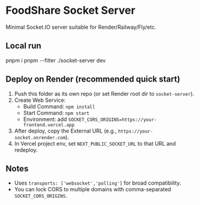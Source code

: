 # FoodShare Socket Server

Minimal Socket.IO server suitable for Render/Railway/Fly/etc.

## Local run

pnpm i
pnpm --filter ./socket-server dev

## Deploy on Render (recommended quick start)

1. Push this folder as its own repo (or set Render root dir to `socket-server`).
2. Create Web Service:
   - Build Command: `npm install`
   - Start Command: `npm start`
   - Environment: add `SOCKET_CORS_ORIGINS=https://your-frontend.vercel.app`
3. After deploy, copy the External URL (e.g., `https://your-socket.onrender.com`).
4. In Vercel project env, set `NEXT_PUBLIC_SOCKET_URL` to that URL and redeploy.

## Notes

- Uses `transports: ['websocket','polling']` for broad compatibility.
- You can lock CORS to multiple domains with comma-separated `SOCKET_CORS_ORIGINS`.
